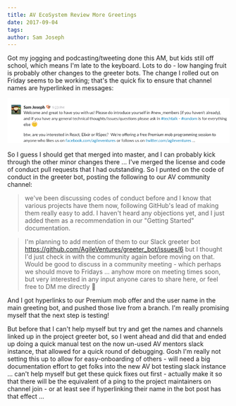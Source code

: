 ```yaml
---
title: AV EcoSystem Review More Greetings
date: 2017-09-04
tags: 
author: Sam Joseph
---
```


Got my jogging and podcasting/tweeting done this AM, but kids still off school, which means I'm late to the keyboard.  Lots to do - low hanging fruit is probably other changes to the greeter bots.  The change I rolled out on Friday seems to be working; that's the quick fix to ensure that channel names are hyperlinked in messages:

![](images/Screenshot%202017-09-04%2010.16.25.png)

So I guess I should get that merged into master, and I can probably kick through the other minor changes there ... I've merged the license and code of conduct pull requests that I had outstanding.  So I punted on the code of conduct in the greeter bot, posting the following to our AV community channel:

> we've been discussing codes of conduct before and I know that various projects have them now, following GitHub's lead of making them really easy to add.  I haven't heard any objections yet, and I just added them as a recommendation in our "Getting Started" documentation.

> I'm planning to add mention of them to our Slack greeter bot https://github.com/AgileVentures/greeter_bot/issues/6 but I thought I'd just check in with the community again before moving on that.  Would be good to discuss in a community meeting - which perhaps we should move to Fridays ... anyhow more on meeting times soon, but very interested in any input anyone cares to share here, or feel free to DM me directly :slightly_smiling_face:

And I got hyperlinks to our Premium mob offer and the user name in the main greeting bot, and pushed those live from a branch. I'm really promising myself that the next step is testing!

But before that I can't help myself but try and get the names and channels linked up in the project greeter bot, so I went ahead and did that and ended up doing a quick manual test on the now un-used AV mentors slack instance, that allowed for a quick round of debugging.  Gosh I'm really not setting this up to allow for easy-onboarding of others - will need a big documentation effort to get folks into the new AV bot testing slack instance ... can't help myself but get these quick fixes out first - actually make it so that there will be the equivalent of a ping to the project maintainers on channel join - or at least see if hyperlinking their name in the bot post has that effect ...
